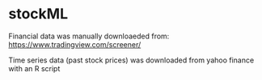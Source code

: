 # stockML

Financial data was manually downloaeded from: https://www.tradingview.com/screener/

Time series data (past stock prices) was downloaded from yahoo finance with an R script
